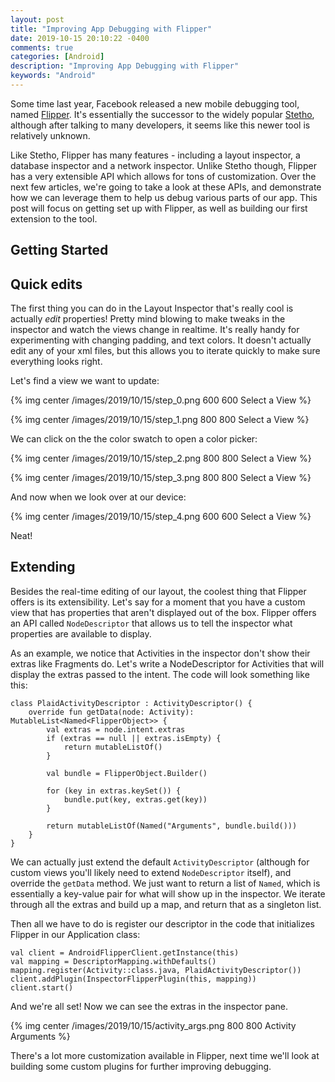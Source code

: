 ```yaml
---
layout: post
title: "Improving App Debugging with Flipper"
date: 2019-10-15 20:10:22 -0400
comments: true
categories: [Android]
description: "Improving App Debugging with Flipper"
keywords: "Android"
---
```


Some time last year, Facebook released a new mobile debugging tool, named [Flipper](https://fbflipper.com/). It's essentially the successor to the widely popular [Stetho](http://facebook.github.io/stetho/), although after talking to many developers, it seems like this newer tool is relatively unknown. 

Like Stetho, Flipper has many features - including a layout inspector, a database inspector and a network inspector. Unlike Stetho though, Flipper has a very extensible API which allows for tons of customization. Over the next few articles, we're going to take a look at these APIs, and demonstrate how we can leverage them to help us debug various parts of our app. This post will focus on getting set up with Flipper, as well as building our first extension to the tool. 

## Getting Started

## Quick edits

The first thing you can do in the Layout Inspector that's really cool is actually _edit_ properties! Pretty mind blowing to make tweaks in the inspector and watch the views change in realtime. It's really handy for experimenting with changing padding, and text colors. It doesn't actually edit any of your xml files, but this allows you to iterate quickly to make sure everything looks right.

Let's find a view we want to update: 

{% img center /images/2019/10/15/step_0.png 600 600 Select a View %}

{% img center /images/2019/10/15/step_1.png 800 800 Select a View %}

We can click on the the color swatch to open a color picker:

{% img center /images/2019/10/15/step_2.png 800 800 Select a View %}

{% img center /images/2019/10/15/step_3.png 800 800 Select a View %}

And now when we look over at our device:

{% img center /images/2019/10/15/step_4.png 600 600 Select a View %}

Neat!

## Extending

Besides the real-time editing of our layout, the coolest thing that Flipper offers is its extensibility. Let's say for a moment that you have a custom view that has properties that aren't displayed out of the box. Flipper offers an API called `NodeDescriptor` that allows us to tell the inspector what properties are available to display. 

As an example, we notice that Activities in the inspector don't show their extras like Fragments do. Let's write a NodeDescriptor for Activities that will display the extras passed to the intent. The code will look something like this:

```
class PlaidActivityDescriptor : ActivityDescriptor() {
    override fun getData(node: Activity): MutableList<Named<FlipperObject>> {
        val extras = node.intent.extras
        if (extras == null || extras.isEmpty) {
            return mutableListOf()
        }

        val bundle = FlipperObject.Builder()

        for (key in extras.keySet()) {
            bundle.put(key, extras.get(key))
        }

        return mutableListOf(Named("Arguments", bundle.build()))
    }
}
```

We can actually just extend the default `ActivityDescriptor` (although for custom views you'll likely need to extend `NodeDescriptor` itself), and override the `getData` method. We just want to return a list of `Named`, which is essentially a key-value pair for what will show up in the inspector. We iterate through all the extras and build up a map, and return that as a singleton list.

Then all we have to do is register our descriptor in the code that initializes Flipper in our Application class:

```
val client = AndroidFlipperClient.getInstance(this)
val mapping = DescriptorMapping.withDefaults()
mapping.register(Activity::class.java, PlaidActivityDescriptor())
client.addPlugin(InspectorFlipperPlugin(this, mapping))
client.start()
```

And we're all set! Now we can see the extras in the inspector pane.

{% img center /images/2019/10/15/activity_args.png 800 800 Activity Arguments %}

There's a lot more customization available in Flipper, next time we'll look at building some custom plugins for further improving debugging.